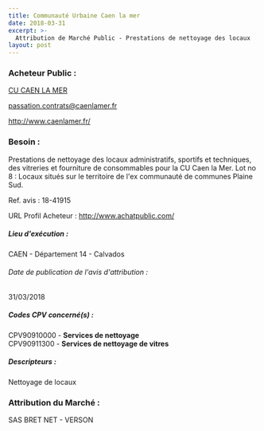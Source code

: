 ```yaml
---
title: Communauté Urbaine Caen la mer
date: 2018-03-31
excerpt: >-
  Attribution de Marché Public - Prestations de nettoyage des locaux
layout: post
---
```


### Acheteur Public : 
<a href="/acheteur-32/siren-200065597"> CU CAEN LA MER</a><br/>



passation.contrats@caenlamer.fr


http://www.caenlamer.fr/
### Besoin :

Prestations de nettoyage des locaux administratifs, sportifs et techniques, des vitreries et fourniture de consommables pour la CU Caen la Mer. Lot no 8 : Locaux situés sur le territoire de l'ex communauté de communes Plaine Sud.

Ref. avis : 18-41915

URL Profil Acheteur : http://www.achatpublic.com/

##### Lieu d'exécution :

CAEN - Département 14 - Calvados

###### Date de publication de l'avis d'attribution : 
31/03/2018

##### Codes CPV concerné(s) :
CPV90910000 - **Services de nettoyage** <br/>
CPV90911300 - **Services de nettoyage de vitres** <br/>

##### Descripteurs :
Nettoyage de locaux <br/>

### Attribution du Marché :
SAS BRET NET -   VERSON <br/>
